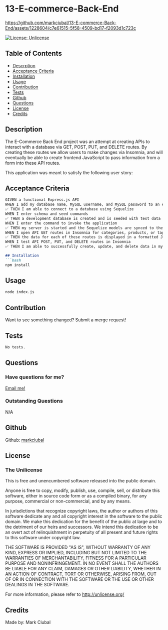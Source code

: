 # 13-E-commerce-Back-End

https://github.com/markciubal/13-E-commerce-Back-End/assets/1228604/c7e61515-5f58-4509-bd17-f2093d1c723c

[![License: Unlicense](https://img.shields.io/badge/license-Unlicense-blue.svg)](http://unlicense.org/)

## Table of Contents
- [Descrption](#description)
- [Acceptance Criteria](#acceptance-criteria)
- [Installation](#installation)
- [Usage](#usage)
- [Contribution](#contribution)
- [Tests](#tests)
- [Github](#github)
- [Questions](#questions)
- [License](#license)
- [Credits](#credits)

## Description
The E-Commerce Back End project was an attempt at creating APIs to interact with a database via GET, POST, PUT, and DELETE routes. By creating these routes we allow users to make changes via Insomnia, and will eventually be able to create frontend JavaScript to pass information from a form into these API routes.

This application was meant to satisfy the following user story:


## Acceptance Criteria

```md
GIVEN a functional Express.js API
WHEN I add my database name, MySQL username, and MySQL password to an environment variable file
✅ THEN I am able to connect to a database using Sequelize
WHEN I enter schema and seed commands
✅ THEN a development database is created and is seeded with test data
WHEN I enter the command to invoke the application
✅ THEN my server is started and the Sequelize models are synced to the MySQL database
WHEN I open API GET routes in Insomnia for categories, products, or tags
✅ THEN the data for each of these routes is displayed in a formatted JSON
WHEN I test API POST, PUT, and DELETE routes in Insomnia
✅ THEN I am able to successfully create, update, and delete data in my database

## Installation
```bash
npm install
```

## Usage
```bash
node index.js
```

## Contribution
Want to see something changed? Submit a merge request!

## Tests
```bash
No tests.
```

## Questions
### Have questions for me?
[Email me!](mailto:mark.ciubal@gmail.com)

### Outstanding Questions
N/A

## Github
Github: [markciubal](https://www.github.com/markciubal)

## License

### The Unilicense

This is free and unencumbered software released into the public domain.

Anyone is free to copy, modify, publish, use, compile, sell, or distribute this software, either in source code form or as a compiled binary, for any purpose, commercial or non-commercial, and by any means.

In jurisdictions that recognize copyright laws, the author or authors of this software dedicate any and all copyright interest in the software to the public domain. We make this dedication for the benefit of the public at large and to the detriment of our heirs and successors. We intend this dedication to be an overt act of relinquishment in perpetuity of all present and future rights to this software under copyright law.

THE SOFTWARE IS PROVIDED "AS IS", WITHOUT WARRANTY OF ANY KIND, EXPRESS OR IMPLIED, INCLUDING BUT NOT LIMITED TO THE WARRANTIES OF MERCHANTABILITY, FITNESS FOR A PARTICULAR PURPOSE AND NONINFRINGEMENT. IN NO EVENT SHALL THE AUTHORS BE LIABLE FOR ANY CLAIM, DAMAGES OR OTHER LIABILITY, WHETHER IN AN ACTION OF CONTRACT, TORT OR OTHERWISE, ARISING FROM, OUT OF OR IN CONNECTION WITH THE SOFTWARE OR THE USE OR OTHER DEALINGS IN THE SOFTWARE.

For more information, please refer to <http://unlicense.org/>

## Credits
Made by: Mark Ciubal

